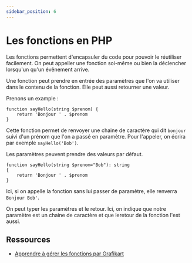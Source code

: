 ```yaml
---
sidebar_position: 6
---
```


# Les fonctions en PHP

Les fonctions permettent d'encapsuler du code pour pouvoir le réutiliser facilement. On peut appeller une fonction soi-même ou bien la déclencher lorsqu'un qu'un évênement arrive.

Une fonction peut prendre en entrée des paramètres que l'on va utiliser dans le contenu de la fonction. Elle peut aussi retourner une valeur.

Prenons un example :

```
function sayHello(string $prenom) {
    return 'Bonjour ' . $prenom
}
```

Cette fonction permet de renvoyer une chaine de caractère qui dit ```bonjour``` suivi d'un prénom que l'on a passé en paramètre. Pour l'appeler, on écrira par exemple ```sayHello('Bob')```.

Les paramètres peuvent prendre des valeurs par défaut. 


```
function sayHello(string $prenom="Bob"): string
{
    return 'Bonjour ' . $prenom
}
```

Ici, si on appelle la fonction sans lui passer de paramètre, elle renverra ```Bonjour Bob'```.

On peut typer les paramètres et le retour. Ici, on indique que notre paramètre est un chaine de caractère et que leretour de la fonction l'est aussi.

 ## Ressources

* [Apprendre à gérer les fonctions par Grafikart](https://grafikart.fr/tutoriels/fonctions-utilisateurs-php-1120#autoplay)